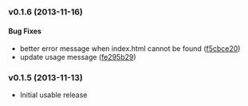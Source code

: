 <a name="v0.1.6"></a>
### v0.1.6 (2013-11-16)


#### Bug Fixes

* better error message when index.html cannot be found ([f5cbce20](https://github.com/Trott/cordova-linter/commit/f5cbce20d11ea6920763e8d909914b58e60352b0))
* update usage message ([fe295b29](https://github.com/Trott/cordova-linter/commit/fe295b2991df0679f3031b4c4cef11730b35479b))

<a name="v0.1.5"></a>
### v0.1.5 (2013-11-13)

* Initial usable release

